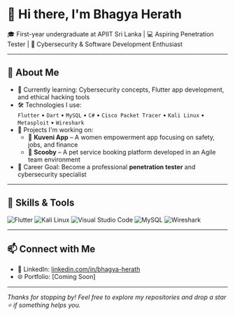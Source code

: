 # 👋 Hi there, I'm Bhagya Herath

🎓 First-year undergraduate at APIIT Sri Lanka | 💻 Aspiring Penetration Tester | 🔐 Cybersecurity & Software Development Enthusiast

---

## 🚀 About Me

- 🌱 Currently learning: Cybersecurity concepts, Flutter app development, and ethical hacking tools
- 🛠️ Technologies I use:  
  `Flutter` • `Dart` • `MySQL` • `C#` • `Cisco Packet Tracer` • `Kali Linux` • `Metasploit` • `Wireshark`  
- 📁 Projects I'm working on:
  - 🐾 **Kuveni App** – A women empowerment app focusing on safety, jobs, and finance
  - 🐶 **Scooby** – A pet service booking platform developed in an Agile team environment
- 🎯 Career Goal: Become a professional **penetration tester** and cybersecurity specialist

---

## 🧠 Skills & Tools
![Flutter](https://img.shields.io/badge/Flutter-02569B?style=for-the-badge&logo=flutter&logoColor=white)
![Kali Linux](https://img.shields.io/badge/Kali_Linux-557C94?style=for-the-badge&logo=kalilinux&logoColor=white)
![Visual Studio Code](https://img.shields.io/badge/VS_Code-007ACC?style=for-the-badge&logo=visualstudiocode&logoColor=white)
![MySQL](https://img.shields.io/badge/MySQL-4479A1?style=for-the-badge&logo=mysql&logoColor=white)
![Wireshark](https://img.shields.io/badge/Wireshark-1679A7?style=for-the-badge&logo=wireshark&logoColor=white)

---

## 📫 Connect with Me
- 💼 LinkedIn: [linkedin.com/in/bhagya-herath](https://linkedin.com/in/your-profile)   
- 🌐 Portfolio: [Coming Soon]

---

_Thanks for stopping by! Feel free to explore my repositories and drop a star ⭐ if something helps you._

